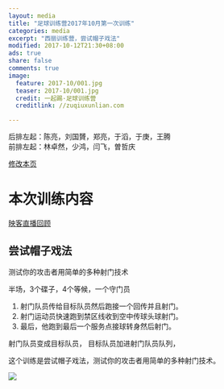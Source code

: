 ```yaml
---
layout: media
title: "足球训练营2017年10月第一次训练"
categories: media
excerpt: "西丽训练营，尝试帽子戏法"
modified: 2017-10-12T21:30+08:00
ads: true
share: false
comments: true
image:
  feature: 2017-10/001.jpg
  teaser: 2017-10/001.jpg
  credit: 一起踢·足球训练营
  creditlink: //zuqiuxunlian.com

---
```

后排左起：陈亮，刘国贇，郑亮，于滔，于庚，王腾       
前排左起：林卓然，少鸿，闫飞，曽哲庆


<a href="https://github.com/zuqiuxunlian/zuqiuxunlian/edit/gh-pages/_posts/media/2017-10-12-training-20171012.md" class="btn-info">修改本页</a>

# 本次训练内容
<a href="https://mlive19.inke.cn/share/live.html?uid=56096085&liveid=1507806896114069&ctime=1507806896&share_uid=56096085&share_time=1508328054&share_from=" class="btn-info">映客直播回顾</a>

## 尝试帽子戏法
测试你的攻击者用简单的多种射门技术

半场，3个碟子，4个等候，一个守门员

1. 射门队员传给目标队员然后跑接一个回传并且射门。
2. 射门运动员快速跑到禁区线收到空中传球头球射门。
3. 最后，他跑到最后一个服务点接球转身然后射门。

射门队员变成目标队员，
目标队员加进射门队员队列，

这个训练是尝试帽子戏法，测试你的攻击者用简单的多种射门技术。

![]({{site.url}}/images/2017-10/005.png)
